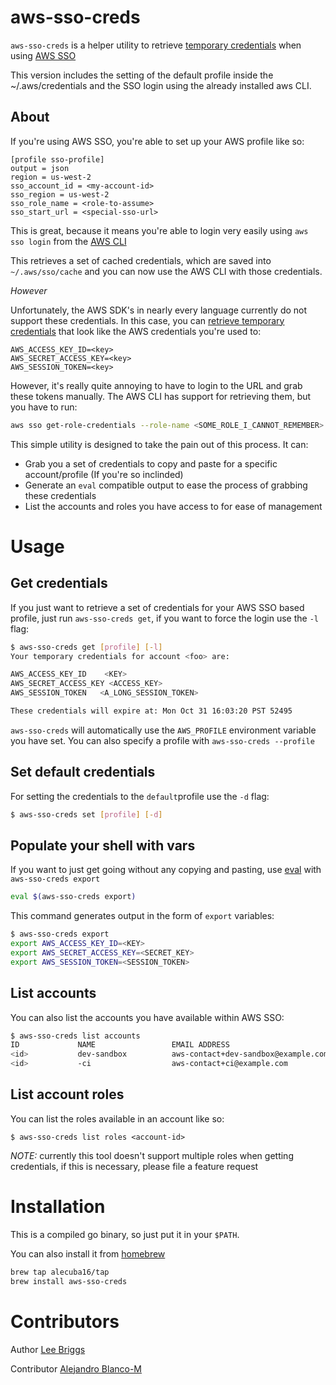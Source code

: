# aws-sso-creds

`aws-sso-creds` is a helper utility to retrieve [temporary credentials](https://docs.aws.amazon.com/IAM/latest/UserGuide/id_credentials_temp.html) when using [AWS SSO](https://aws.amazon.com/single-sign-on/)

This version includes the setting of the default profile inside the ~/.aws/credentials and the SSO login using the already installed aws CLI.

## About

If you're using AWS SSO, you're able to set up your AWS profile like so:

```
[profile sso-profile]
output = json
region = us-west-2
sso_account_id = <my-account-id>
sso_region = us-west-2
sso_role_name = <role-to-assume>
sso_start_url = <special-sso-url>
```

This is great, because it means you're able to login very easily using `aws sso login` from the [AWS CLI](https://aws.amazon.com/cli/)

This retrieves a set of cached credentials, which are saved into `~/.aws/sso/cache` and you can now use the AWS CLI with those credentials.

_However_

Unfortunately, the AWS SDK's in nearly every language currently do not support these credentials. In this case, you can [retrieve temporary credentials](https://aws.amazon.com/blogs/security/aws-single-sign-on-now-enables-command-line-interface-access-for-aws-accounts-using-corporate-credentials/) that look like the AWS credentials you're used to:

```
AWS_ACCESS_KEY_ID=<key>
AWS_SECRET_ACCESS_KEY=<key>
AWS_SESSION_TOKEN=<key>
```

However, it's really quite annoying to have to login to the URL and grab these tokens manually. The AWS CLI has support for retrieving them, but you have to run:

```bash
aws sso get-role-credentials --role-name <SOME_ROLE_I_CANNOT_REMEMBER> --account-id <WHATS_MY_ACCOUNT_ID_AGAIN?> --access-token <I_HAVE_TO_LOOK_THIS_UP_IN_A_FILE_WHERE?>
```

This simple utility is designed to take the pain out of this process. It can:

- Grab you a set of credentials to copy and paste for a specific account/profile (If you're so inclinded)
- Generate an `eval` compatible output to ease the process of grabbing these credentials
- List the accounts and roles you have access to for ease of management

# Usage

## Get credentials

If you just want to retrieve a set of credentials for your AWS SSO based profile, just run `aws-sso-creds get`, if you want to force the login use the `-l` flag:

```bash
$ aws-sso-creds get [profile] [-l] 
Your temporary credentials for account <foo> are:

AWS_ACCESS_KEY_ID	 <KEY>
AWS_SECRET_ACCESS_KEY <ACCESS_KEY>
AWS_SESSION_TOKEN	<A_LONG_SESSION_TOKEN>

These credentials will expire at: Mon Oct 31 16:03:20 PST 52495 
```

`aws-sso-creds` will automatically use the `AWS_PROFILE` environment variable you have set. You can also specify a profile with `aws-sso-creds --profile`

## Set default credentials

For setting the credentials to the `default`profile use the `-d` flag:

```bash
$ aws-sso-creds set [profile] [-d] 
```

## Populate your shell with vars

If you want to just get going without any copying and pasting, use [eval](https://man7.org/linux/man-pages/man1/eval.1p.html) with `aws-sso-creds export`

```bash
eval $(aws-sso-creds export)
```

This command generates output in the form of `export` variables:

```bash
$ aws-sso-creds export
export AWS_ACCESS_KEY_ID=<KEY>
export AWS_SECRET_ACCESS_KEY=<SECRET_KEY>
export AWS_SESSION_TOKEN=<SESSION_TOKEN>
```

## List accounts

You can also list the accounts you have available within AWS SSO:

```bash
$ aws-sso-creds list accounts
ID             NAME                 EMAIL ADDRESS
<id>           dev-sandbox          aws-contact+dev-sandbox@example.com
<id>           -ci                  aws-contact+ci@example.com
```

## List account roles

You can list the roles available in an account like so:

```
$ aws-sso-creds list roles <account-id>
```

_NOTE:_ currently this tool doesn't support multiple roles when getting credentials, if this is necessary, please file a feature request

# Installation

This is a compiled go binary, so just put it in your `$PATH`.

You can also install it from [homebrew](homebrew.sh)

```bash
brew tap alecuba16/tap
brew install aws-sso-creds
```

# Contributors

Author [Lee Briggs](https://github.com/jaxxstorm)

Contributor [Alejandro Blanco-M](https://github.com/alecuba16)
